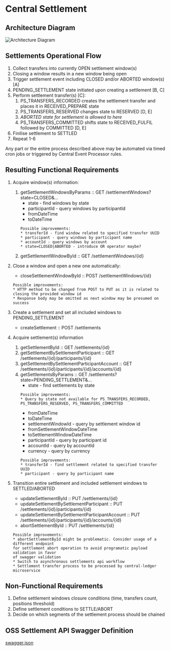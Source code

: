 # Central Settlement

## Architecture Diagram

![Architecture Diagram](https://raw.githubusercontent.com/ggrg/docs/feature/pi4-updated-arch-diagrams/Diagrams/ArchitectureDiagrams/Arch-Flows-CS-Settlements-PI3.5b.png)

## Settlements Operational Flow

1. Collect transfers into currently OPEN settlement window(s)
1. Closing a window results in a new window being open
1. Trigger settlement event including CLOSED and/or ABORTED window(s) [A]
1. PENDING_SETTLEMENT state initiated upon creating a settlement [B, C]
1. Perform settlement transfer(s) [C]:
   1. PS_TRANSFERS_RECORDED creates the settlement transfer and places it in RECEIVED_PREPARE state
   1. PS_TRANSFERS_RESERVED changes state to RESERVED [D, E]
   1. _ABORTED state for settlement is allowed to here_
   1. PS_TRANSFERS_COMMITTED shifts state to RECEIVED_FULFIL followed by COMMITTED [D, E]
1. Finilise settlement to SETTLED
1. Repeat 1-6

Any part or the entire process described above may be automated via timed cron jobs or triggered by Central Event Processor rules.

## Resulting Functional Requirements

1. Acquire window(s) information:
   1. getSettlementWindowsByParams :: GET /settlementWindows?state=CLOSED&...
      * state - find windows by state
      * participantId - query windows by participantId
      * fromDateTime
      * toDateTime
      ```
      Possible improvements:
      * transferId - find window related to specified transfer UUID
      * participant - query windows by participant name
      * accountId - query windows by account
      * state=CLOSED|ABORTED - introduce OR operator maybe?
      ```
   1. getSettlementWindowById :: GET /settlementWindows/{id}

1. Close a window and open a new one automatically:
   * closeSettlementWindowById :: POST /settlementWindows/{id}
   ```
   Possible improvements:
   * HTTP method to be changed from POST to PUT as it is related to closing the provided window id
   * Response body may be omitted as next window may be presumed on success
   ```

1. Create a settlement and set all included windows to PENDING_SETTLEMENT
   * createSettlement :: POST /settlements

1. Acquire settlement(s) information
   1. getSettlementById :: GET /settlements/{id}
   1. getSettlementBySettlementParticipant :: GET /settlements/{id}/participants/{id}
   1. getSettlementBySettlementParticipantAccount :: GET /settlements/{id}/participants/{id}/accounts/{id}
   1. getSettlementsByParams :: GET /settlements?state=PENDING_SETTLEMENT&...
      * state - find settlements by state
      ```
      Possible improvements:
      * Query by state not available for PS_TRANSFERS_RECORDED, PS_TRANSFERS_RESERVED, PS_TRANSFERS_COMMITTED
      ```
      * fromDateTime
      * toDateTime
      * settlementWindowId - query by settlement window id
      * fromSettlementWindowDateTime
      * toSettlementWindowDateTime
      * participantId - query by participant id
      * accountId - query by accountId
      * currency - query by currency
      ```
      Possible improvements:
      * transferId - find settlement related to specified transfer UUID
      * participant - query by participant name
  1. Transition entire settlement and included settlement windows to SETTLED/ABORTED
     * updateSettlementById :: PUT /settlements/{id}
     * updateSettlementBySettlementParticipant :: PUT /settlements/{id}/participants/{id}
     * updateSettlementBySettlementParticipantAccount :: PUT /settlements/{id}/participants/{id}/accounts/{id}
     * abortSettlementById :: PUT /settlements/{id}
     ```
     Possible improvements:
     * abortSettlementById might be problematic. Consider usage of a different endpoint 
     for settlement abort operation to avoid programatic payload validation in favor
     of swagger validation
     * Switch to asynchronous settlements api workflow
     * Settlement transfer process to be processed by central-ledger microservice
     ```

## Non-Functional Requirements

1. Define settlement windows closure conditions (time, transfers count, positions threshold)
2. Define settlement conditions to SETTLE/ABORT
3. Decide on which segments of the settlement process should be chained

## OSS Settlement API Swagger Definition
[swagger.json](https://github.com/mojaloop/central-settlement/blob/master/src/interface/swagger.json)